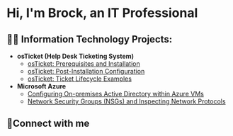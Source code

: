 <h1>Hi, I'm Brock, an IT Professional

<h2>👨‍💻 Information Technology Projects:</h2>

- <b>osTicket (Help Desk Ticketing System)</b>
  - [osTicket: Prerequisites and Installation](https://github.com/brockwhite23/osticket-prereqs)
  - [osTicket: Post-Installation Configuration](https://github.com/brockwhite23/post-install-config)
  - [osTicket: Ticket Lifecycle Examples](https://github.com/brockwhite23/ticket-lifecycle)
- <b>Microsoft Azure</b>
  - [Configuring On-premises Active Directory within Azure VMs](https://github.com/brockwhite23/configure-ad)
  - [Network Security Groups (NSGs) and Inspecting Network Protocols](https://github.com/brockwhite23/azure-network-protocols)

<h2>🤳Connect with me </h2>



